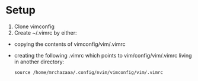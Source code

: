 # Setup

1. Clone vimconfig
2. Create ~/.vimrc by either:
 - copying the contents of vimconfig/vim/.vimrc
 - creating the following .vimrc which points to vim/config/vim/.vimrc living in another directory:

    ```
    source /home/mrchazaaa/.config/nvim/vimconfig/vim/.vimrc
    ```